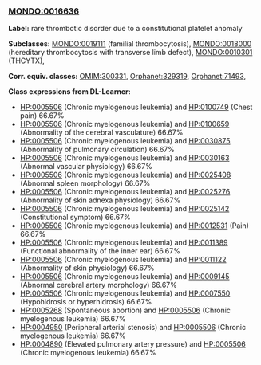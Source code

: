 
### [MONDO:0016636](http://purl.obolibrary.org/obo/MONDO_0016636)
**Label:** rare thrombotic disorder due to a constitutional platelet anomaly

**Subclasses:** [MONDO:0019111](http://purl.obolibrary.org/obo/MONDO_0019111) (familial thrombocytosis), [MONDO:0018000](http://purl.obolibrary.org/obo/MONDO_0018000) (hereditary thrombocytosis with transverse limb defect), [MONDO:0010301](http://purl.obolibrary.org/obo/MONDO_0010301) (THCYTX), 

**Corr. equiv. classes:** [OMIM:300331](http://purl.obolibrary.org/obo/OMIM_300331), [Orphanet:329319](http://www.orpha.net/ORDO/Orphanet_329319), [Orphanet:71493](http://www.orpha.net/ORDO/Orphanet_71493), 

**Class expressions from DL-Learner:**

- [HP:0005506](http://purl.obolibrary.org/obo/HP_0005506) (Chronic myelogenous leukemia) and [HP:0100749](http://purl.obolibrary.org/obo/HP_0100749) (Chest pain) 66.67%
- [HP:0005506](http://purl.obolibrary.org/obo/HP_0005506) (Chronic myelogenous leukemia) and [HP:0100659](http://purl.obolibrary.org/obo/HP_0100659) (Abnormality of the cerebral vasculature) 66.67%
- [HP:0005506](http://purl.obolibrary.org/obo/HP_0005506) (Chronic myelogenous leukemia) and [HP:0030875](http://purl.obolibrary.org/obo/HP_0030875) (Abnormality of pulmonary circulation) 66.67%
- [HP:0005506](http://purl.obolibrary.org/obo/HP_0005506) (Chronic myelogenous leukemia) and [HP:0030163](http://purl.obolibrary.org/obo/HP_0030163) (Abnormal vascular physiology) 66.67%
- [HP:0005506](http://purl.obolibrary.org/obo/HP_0005506) (Chronic myelogenous leukemia) and [HP:0025408](http://purl.obolibrary.org/obo/HP_0025408) (Abnormal spleen morphology) 66.67%
- [HP:0005506](http://purl.obolibrary.org/obo/HP_0005506) (Chronic myelogenous leukemia) and [HP:0025276](http://purl.obolibrary.org/obo/HP_0025276) (Abnormality of skin adnexa physiology) 66.67%
- [HP:0005506](http://purl.obolibrary.org/obo/HP_0005506) (Chronic myelogenous leukemia) and [HP:0025142](http://purl.obolibrary.org/obo/HP_0025142) (Constitutional symptom) 66.67%
- [HP:0005506](http://purl.obolibrary.org/obo/HP_0005506) (Chronic myelogenous leukemia) and [HP:0012531](http://purl.obolibrary.org/obo/HP_0012531) (Pain) 66.67%
- [HP:0005506](http://purl.obolibrary.org/obo/HP_0005506) (Chronic myelogenous leukemia) and [HP:0011389](http://purl.obolibrary.org/obo/HP_0011389) (Functional abnormality of the inner ear) 66.67%
- [HP:0005506](http://purl.obolibrary.org/obo/HP_0005506) (Chronic myelogenous leukemia) and [HP:0011122](http://purl.obolibrary.org/obo/HP_0011122) (Abnormality of skin physiology) 66.67%
- [HP:0005506](http://purl.obolibrary.org/obo/HP_0005506) (Chronic myelogenous leukemia) and [HP:0009145](http://purl.obolibrary.org/obo/HP_0009145) (Abnormal cerebral artery morphology) 66.67%
- [HP:0005506](http://purl.obolibrary.org/obo/HP_0005506) (Chronic myelogenous leukemia) and [HP:0007550](http://purl.obolibrary.org/obo/HP_0007550) (Hypohidrosis or hyperhidrosis) 66.67%
- [HP:0005268](http://purl.obolibrary.org/obo/HP_0005268) (Spontaneous abortion) and [HP:0005506](http://purl.obolibrary.org/obo/HP_0005506) (Chronic myelogenous leukemia) 66.67%
- [HP:0004950](http://purl.obolibrary.org/obo/HP_0004950) (Peripheral arterial stenosis) and [HP:0005506](http://purl.obolibrary.org/obo/HP_0005506) (Chronic myelogenous leukemia) 66.67%
- [HP:0004890](http://purl.obolibrary.org/obo/HP_0004890) (Elevated pulmonary artery pressure) and [HP:0005506](http://purl.obolibrary.org/obo/HP_0005506) (Chronic myelogenous leukemia) 66.67%


